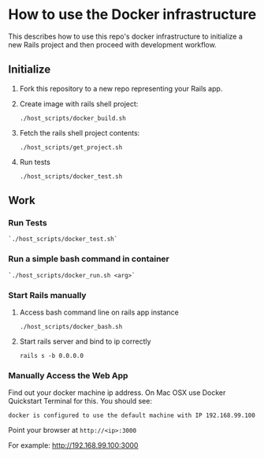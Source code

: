 # How to use the Docker infrastructure

This describes how to use this repo's docker infrastructure to initialize a new Rails project and 
then proceed with development workflow.

## Initialize

1. Fork this repository to a new repo representing your Rails app.

1. Create image with rails shell project:
 
    `./host_scripts/docker_build.sh`

1. Fetch the rails shell project contents:

    `./host_scripts/get_project.sh`
        
1. Run tests
        
    `./host_scripts/docker_test.sh`
    
## Work
    
### Run Tests
    
    `./host_scripts/docker_test.sh`
    
### Run a simple bash command in container
    
    `./host_scripts/docker_run.sh <arg>`
    
### Start Rails manually
    
1. Access bash command line on rails app instance

    `./host_scripts/docker_bash.sh`

1. Start rails server and bind to ip correctly

    `rails s -b 0.0.0.0`
    
### Manually Access the Web App
    
Find out your docker machine ip address. On Mac OSX use Docker Quickstart Terminal for this. 
You should see:

    docker is configured to use the default machine with IP 192.168.99.100
    
Point your browser at `http://<ip>:3000`

For example: http://192.168.99.100:3000